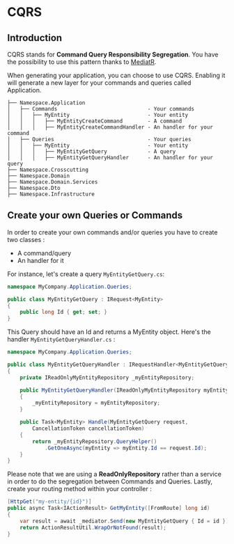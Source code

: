 # CQRS

## Introduction

CQRS stands for **Command Query Responsibility Segregation**. You have the possibility to use this pattern thanks to [MediatR](https://github.com/jbogard/MediatR).

When generating your application, you can choose to use CQRS. Enabling it will generate a new layer for your commands and queries called Application.

```
├── Namespace.Application
│   ├── Commands                             - Your commands
│   │   ├── MyEntity                         - Your entity
│   │   │   ├── MyEntityCreateCommand        - A command
│   │   │   ├── MyEntityCreateCommandHandler - An handler for your command
│   ├── Queries                              - Your queries
│   │   ├── MyEntity                         - Your entity
│   │   │   ├── MyEntityGetQuery             - A query
│   │   │   ├── MyEntityGetQueryHandler      - An handler for your query
├── Namespace.Crosscutting
├── Namespace.Domain
├── Namespace.Domain.Services
├── Namespace.Dto
├── Namespace.Infrastructure
```

## Create your own Queries or Commands

In order to create your own commands and/or queries you have to create two classes :

- A command/query
- An handler for it

For instance, let's create a query `MyEntityGetQuery.cs`:

```csharp
namespace MyCompany.Application.Queries;

public class MyEntityGetQuery : IRequest<MyEntity>
{
    public long Id { get; set; }
}
```

This Query should have an Id and returns a MyEntity object.
Here's the handler `MyEntityGetQueryHandler.cs` :

```csharp
namespace MyCompany.Application.Queries;

public class MyEntityGetQueryHandler : IRequestHandler<MyEntityGetQuery, MyEntity>
{
    private IReadOnlyMyEntityRepository _myEntityRepository;

    public MyEntityGetQueryHandler(IReadOnlyMyEntityRepository myEntityRepository)
    {
        _myEntityRepository = myEntityRepository;
    }

    public Task<MyEntity> Handle(MyEntityGetQuery request,
        CancellationToken cancellationToken)
    {
        return _myEntityRepository.QueryHelper()
            .GetOneAsync(myEntity => myEntity.Id == request.Id);
    }
}
```

Please note that we are using a **ReadOnlyRepository** rather than a service in order to do the segregation between Commands and Queries. Lastly, create your routing method within your controller :

```csharp
[HttpGet("my-entity/{id}")]
public async Task<IActionResult> GetMyEntity([FromRoute] long id)
{
	var result = await _mediator.Send(new MyEntityGetQuery { Id = id });
	return ActionResultUtil.WrapOrNotFound(result);
}
```
